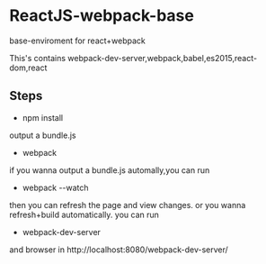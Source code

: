 # ReactJS-webpack-base
base-enviroment for react+webpack

This's contains webpack-dev-server,webpack,babel,es2015,react-dom,react

## Steps
- npm install

output a  bundle.js  

- webpack   

if you wanna output a bundle.js automally,you can run  
- webpack --watch


then you can refresh the page and view changes.
or you wanna refresh+build automatically.
you can run 


- webpack-dev-server 


and browser in http://localhost:8080/webpack-dev-server/
